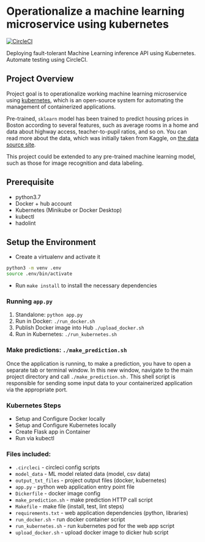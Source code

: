 # Operationalize a machine learning microservice using kubernetes
[![CircleCI](https://circleci.com/gh/NursultanBeken/ml-microservice.svg?style=svg)](https://circleci.com/gh/NursultanBeken/ml-microservice)

Deploying fault-tolerant Machine Learning inference API using Kubernetes. Automate testing using CircleCI.


## Project Overview
Project goal is to operationalize working machine learning microservice using [kubernetes](https://kubernetes.io/), which is an open-source system for automating the management of containerized applications.

Pre-trained, `sklearn` model has been trained to predict housing prices in Boston according to several features, such as average rooms in a home and data about highway access, teacher-to-pupil ratios, and so on. You can read more about the data, which was initially taken from Kaggle, on [the data source site](https://www.kaggle.com/c/boston-housing). 

This project could be extended to any pre-trained machine learning model, such as those for image recognition and data labeling.

## Prerequisite
* python3.7
* Docker + hub account
* Kubernetes (Minikube or Docker Desktop)
* kubectl
* hadolint

## Setup the Environment
* Create a virtualenv and activate it
```sh
python3 -m venv .env
source .env/bin/activate
```
* Run `make install` to install the necessary dependencies

### Running `app.py`
1. Standalone:  `python app.py`
2. Run in Docker:  `./run_docker.sh`
3. Publish Docker image into Hub `./upload_docker.sh`
4. Run in Kubernetes:  `./run_kubernetes.sh`

### Make predictions: `./make_prediction.sh`
Once the application is running, to make a prediction, you have to open a separate tab or terminal window. In this new window, navigate to the main project directory and call `./make_prediction.sh.`
This shell script is responsible for sending some input data to your containerized application via the appropriate port. 

### Kubernetes Steps
* Setup and Configure Docker locally
* Setup and Configure Kubernetes locally
* Create Flask app in Container
* Run via kubectl

### Files included:

* `.circleci` - circleci config scripts
* `model_data` - ML model related data (model, csv data)
* `output_txt_files` - project output files (docker, kubernetes)
* `app.py` - python web application entry point file
* `Dickerfile` - docker image config
* `make_prediction.sh` - make prediction HTTP call script
* `Makefile` - make file (install, test, lint steps)
* `requirements.txt` - web application dependencies (python, libraries)
* `run_docker.sh` - run docker container script
* `run_kubernetes.sh` - run kubernetes pod for the web app script
* `upload_docker.sh` - upload docker image to dicker hub script